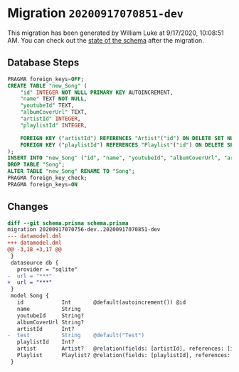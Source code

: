 # Migration `20200917070851-dev`

This migration has been generated by William Luke at 9/17/2020, 10:08:51 AM.
You can check out the [state of the schema](./schema.prisma) after the migration.

## Database Steps

```sql
PRAGMA foreign_keys=OFF;
CREATE TABLE "new_Song" (
    "id" INTEGER NOT NULL PRIMARY KEY AUTOINCREMENT,
    "name" TEXT NOT NULL,
    "youtubeId" TEXT,
    "albumCoverUrl" TEXT,
    "artistId" INTEGER,
    "playlistId" INTEGER,

    FOREIGN KEY ("artistId") REFERENCES "Artist"("id") ON DELETE SET NULL ON UPDATE CASCADE,
    FOREIGN KEY ("playlistId") REFERENCES "Playlist"("id") ON DELETE SET NULL ON UPDATE CASCADE
);
INSERT INTO "new_Song" ("id", "name", "youtubeId", "albumCoverUrl", "artistId", "playlistId") SELECT "id", "name", "youtubeId", "albumCoverUrl", "artistId", "playlistId" FROM "Song";
DROP TABLE "Song";
ALTER TABLE "new_Song" RENAME TO "Song";
PRAGMA foreign_key_check;
PRAGMA foreign_keys=ON
```

## Changes

```diff
diff --git schema.prisma schema.prisma
migration 20200917070756-dev..20200917070851-dev
--- datamodel.dml
+++ datamodel.dml
@@ -3,18 +3,17 @@
 }
 datasource db {
   provider = "sqlite"
-  url = "***"
+  url = "***"
 }
 model Song {
   id            Int       @default(autoincrement()) @id
   name          String
   youtubeId     String?
   albumCoverUrl String?
   artistId      Int?
-  test          String    @default("Test")
   playlistId    Int?
   artist        Artist?   @relation(fields: [artistId], references: [id])
   Playlist      Playlist? @relation(fields: [playlistId], references: [id])
 }
```


